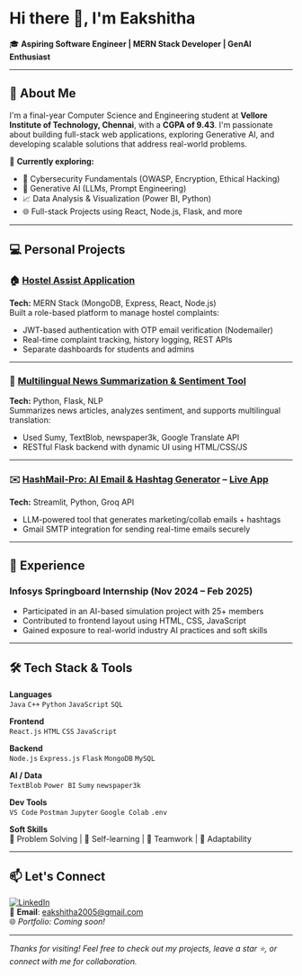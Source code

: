 # Hi there 👋, I'm Eakshitha   
🎓 **Aspiring Software Engineer | MERN Stack Developer | GenAI Enthusiast**

---

## 🧠 About Me

I'm a final-year Computer Science and Engineering student at **Vellore Institute of Technology, Chennai**, with a **CGPA of 9.43**. I'm passionate about building full-stack web applications, exploring Generative AI, and developing scalable solutions that address real-world problems.

🌱 **Currently exploring:**
- 🔐 Cybersecurity Fundamentals (OWASP, Encryption, Ethical Hacking)
- 🤖 Generative AI (LLMs, Prompt Engineering)
- 📈 Data Analysis & Visualization (Power BI, Python)
- 🌐 Full-stack Projects using React, Node.js, Flask, and more

---

## 💻 Personal Projects

### 🏠 [Hostel Assist Application](#)
**Tech:** MERN Stack (MongoDB, Express, React, Node.js)  
Built a role-based platform to manage hostel complaints:
- JWT-based authentication with OTP email verification (Nodemailer)
- Real-time complaint tracking, history logging, REST APIs
- Separate dashboards for students and admins

---

### 📰 [Multilingual News Summarization & Sentiment Tool](#)
**Tech:** Python, Flask, NLP  
Summarizes news articles, analyzes sentiment, and supports multilingual translation:
- Used Sumy, TextBlob, newspaper3k, Google Translate API
- RESTful Flask backend with dynamic UI using HTML/CSS/JS

---

### ✉️ [HashMail-Pro: AI Email & Hashtag Generator](#) – [Live App](#)
**Tech:** Streamlit, Python, Groq API  
- LLM-powered tool that generates marketing/collab emails + hashtags
- Gmail SMTP integration for sending real-time emails securely

---

## 🧪 Experience

### Infosys Springboard Internship (Nov 2024 – Feb 2025)  
- Participated in an AI-based simulation project with 25+ members  
- Contributed to frontend layout using HTML, CSS, JavaScript  
- Gained exposure to real-world industry AI practices and soft skills

---

## 🛠️ Tech Stack & Tools

**Languages**  
`Java` `C++` `Python` `JavaScript` `SQL`

**Frontend**  
`React.js` `HTML` `CSS` `JavaScript`

**Backend**  
`Node.js` `Express.js` `Flask` `MongoDB` `MySQL`

**AI / Data**  
`TextBlob` `Power BI` `Sumy` `newspaper3k`

**Dev Tools**  
`VS Code` `Postman` `Jupyter` `Google Colab` `.env`

**Soft Skills**  
🧠 Problem Solving | 📖 Self-learning | 🤝 Teamwork | 🔁 Adaptability

---



## 📫 Let's Connect

[![LinkedIn](https://img.shields.io/badge/LinkedIn-blue?style=flat&logo=linkedin)](https://www.linkedin.com/in/your-link)  
📧 **Email**: eakshitha2005@gmail.com  
🌐 *Portfolio: Coming soon!*

---

_Thanks for visiting! Feel free to check out my projects, leave a star ⭐, or connect with me for collaboration._
